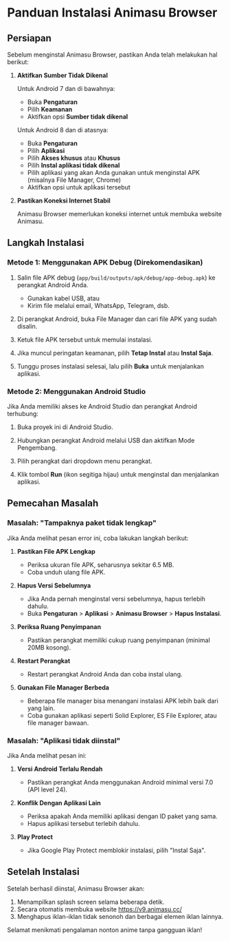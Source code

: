 # Panduan Instalasi Animasu Browser

## Persiapan

Sebelum menginstal Animasu Browser, pastikan Anda telah melakukan hal berikut:

1. **Aktifkan Sumber Tidak Dikenal**

   Untuk Android 7 dan di bawahnya:

   - Buka **Pengaturan**
   - Pilih **Keamanan**
   - Aktifkan opsi **Sumber tidak dikenal**

   Untuk Android 8 dan di atasnya:

   - Buka **Pengaturan**
   - Pilih **Aplikasi**
   - Pilih **Akses khusus** atau **Khusus**
   - Pilih **Instal aplikasi tidak dikenal**
   - Pilih aplikasi yang akan Anda gunakan untuk menginstal APK (misalnya File Manager, Chrome)
   - Aktifkan opsi untuk aplikasi tersebut

2. **Pastikan Koneksi Internet Stabil**

   Animasu Browser memerlukan koneksi internet untuk membuka website Animasu.

## Langkah Instalasi

### Metode 1: Menggunakan APK Debug (Direkomendasikan)

1. Salin file APK debug (`app/build/outputs/apk/debug/app-debug.apk`) ke perangkat Android Anda.

   - Gunakan kabel USB, atau
   - Kirim file melalui email, WhatsApp, Telegram, dsb.

2. Di perangkat Android, buka File Manager dan cari file APK yang sudah disalin.

3. Ketuk file APK tersebut untuk memulai instalasi.

4. Jika muncul peringatan keamanan, pilih **Tetap Instal** atau **Instal Saja**.

5. Tunggu proses instalasi selesai, lalu pilih **Buka** untuk menjalankan aplikasi.

### Metode 2: Menggunakan Android Studio

Jika Anda memiliki akses ke Android Studio dan perangkat Android terhubung:

1. Buka proyek ini di Android Studio.

2. Hubungkan perangkat Android melalui USB dan aktifkan Mode Pengembang.

3. Pilih perangkat dari dropdown menu perangkat.

4. Klik tombol **Run** (ikon segitiga hijau) untuk menginstal dan menjalankan aplikasi.

## Pemecahan Masalah

### Masalah: "Tampaknya paket tidak lengkap"

Jika Anda melihat pesan error ini, coba lakukan langkah berikut:

1. **Pastikan File APK Lengkap**

   - Periksa ukuran file APK, seharusnya sekitar 6.5 MB.
   - Coba unduh ulang file APK.

2. **Hapus Versi Sebelumnya**

   - Jika Anda pernah menginstal versi sebelumnya, hapus terlebih dahulu.
   - Buka **Pengaturan** > **Aplikasi** > **Animasu Browser** > **Hapus Instalasi**.

3. **Periksa Ruang Penyimpanan**

   - Pastikan perangkat memiliki cukup ruang penyimpanan (minimal 20MB kosong).

4. **Restart Perangkat**

   - Restart perangkat Android Anda dan coba instal ulang.

5. **Gunakan File Manager Berbeda**
   - Beberapa file manager bisa menangani instalasi APK lebih baik dari yang lain.
   - Coba gunakan aplikasi seperti Solid Explorer, ES File Explorer, atau file manager bawaan.

### Masalah: "Aplikasi tidak diinstal"

Jika Anda melihat pesan ini:

1. **Versi Android Terlalu Rendah**

   - Pastikan perangkat Anda menggunakan Android minimal versi 7.0 (API level 24).

2. **Konflik Dengan Aplikasi Lain**

   - Periksa apakah Anda memiliki aplikasi dengan ID paket yang sama.
   - Hapus aplikasi tersebut terlebih dahulu.

3. **Play Protect**
   - Jika Google Play Protect memblokir instalasi, pilih "Instal Saja".

## Setelah Instalasi

Setelah berhasil diinstal, Animasu Browser akan:

1. Menampilkan splash screen selama beberapa detik.
2. Secara otomatis membuka website https://v9.animasu.cc/
3. Menghapus iklan-iklan tidak senonoh dan berbagai elemen iklan lainnya.

Selamat menikmati pengalaman nonton anime tanpa gangguan iklan!
